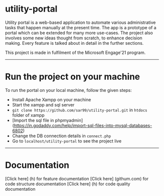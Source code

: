 # utility-portal

Utility portal is a web-based application to automate various administrative tasks that happen manually at the present time. The app is a prototype of a portal which can be extended for many more use-cases. The project also involves some new ideas thought from scratch, to enhance decision making. Every feature is talked about in detail in the further sections. 

This project is made in fulfilment of the Microsoft Engage'21 program.

---

# Run the project on your machine

To run the portal on your local machine, follow the given steps: 
- Install Apache Xampp on your machine
- Start the xampp and sql server
- `git clone https://github.com/sar99/utility-portal.git` in `htdocs` folder of xampp
- [Import the sql file in phpmyadmin] (https://in.godaddy.com/help/import-sql-files-into-mysql-databases-6802)
- Change the DB connection details in `connect.php`
- Go to `localhost/utility-portal` to see the project live

---

# Documentation 

[Click here] (h) for feature documentation
[Click here] (githum.com) for code structure documentation
[Click here] (h) for code quality documentation
